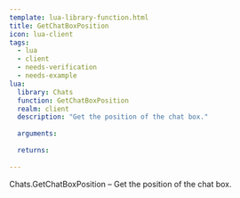 ```yaml
---
template: lua-library-function.html
title: GetChatBoxPosition
icon: lua-client
tags:
  - lua
  - client
  - needs-verification
  - needs-example
lua:
  library: Chats
  function: GetChatBoxPosition
  realm: client
  description: "Get the position of the chat box."
  
  arguments:
  
  returns:
    
---
```


<div class="lua__search__keywords">
Chats.GetChatBoxPosition &#x2013; Get the position of the chat box.
</div>
